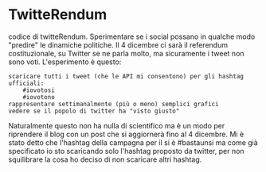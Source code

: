# TwitteRendum
codice di twitteRendum. Sperimentare se i social possano in qualche modo "predire" le dinamiche politiche.
Il 4 dicembre ci sarà il referendum costituzionale, su Twitter se ne parla molto, ma sicuramente i tweet non sono voti.
L'esperimento è questo:

    scaricare tutti i tweet (che le API mi consentono) per gli hashtag ufficiali:
        #iovotosi
        #iovotono
    rappresentare settimanalmente (più o meno) semplici grafici
    vedere se il popolo di twitter ha "visto giusto"

Naturalmente questo non ha nulla di scientifico ma è un modo per riprendere il blog con un post che si aggiornerà fino al 4 dicembre.
Mi è stato detto che l'hashtag della campagna per il si è #bastaunsi ma come già specificato io sto scaricando solo l'hashtag proposto da twitter, per non squilibrare la cosa ho deciso di non scaricare altri hashtag.
